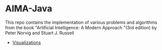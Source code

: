 # AIMA-Java

This repo contains the implementation of various problems and algorithms from the book "Artificial Intelligence: A Modern Approach "(3rd edition) by Peter Norvig and Stuart J. Russell 

* [Visualizations](http://aimacode.github.io/aima-javascript/)
